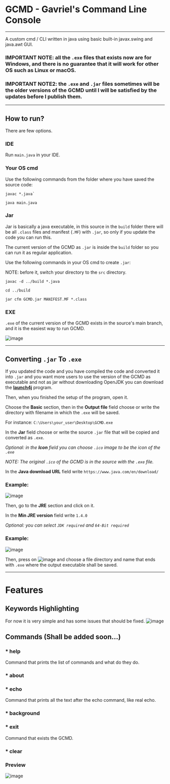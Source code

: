 # GCMD - Gavriel's Command Line Console
__________________________________________________________________
A custom cmd / CLI written in java using basic built-in javax.swing and java.awt GUI.
### IMPORTANT NOTE: all the `.exe` files that exists now are for Windows, and there is no guarantee that it will work for other OS such as Linux or macOS.
### IMPORTANT NOTE2: the `.exe` and `.jar` files sometimes will be the older versions of the GCMD until I will be satisfied by the updates before I publish them.
__________________________________________________________________
## How to run?
There are few options.
### IDE
Run `main.java` in your IDE.
### Your OS cmd
Use the following commands from the folder where you have saved the source code:

```
javac *.java`
```

```
java main.java
```
### Jar
Jar is basically a java executable, in this source in the `build` folder there will be all `.class` files and manifest (`.MF`) with `.jar`, so only if you update the code you can run this.

The current version of the GCMD as `.jar` is inside the `build` folder so you can run it as regular application.

Use the following commands in your OS cmd to create `.jar`:

NOTE: before it, switch your directory to the `src` directory.

```
javac -d ../build *.java
```
```
cd ../build
```

```
jar cfm GCMD.jar MANIFEST.MF *.class
```
### EXE
`.exe` of the current version of the GCMD exists in the source's main branch, and it is the easiest way to run GCMD.

![image](https://github.com/Gavriel770U/GCMD/assets/71229809/235d39dc-0d93-4ea2-b6b3-8c9b6bf50efb)
__________________________________________________________________
## Converting `.jar` To `.exe`
If you updated the code and you have compiled the code and converted it into `.jar` and you want more users to use the version of the GCMD as executable and not as jar without downloading OpenJDK you can download the **[launch4j](https://sourceforge.net/projects/launch4j/)** program.

Then, when you finished the setup of the program, open it.

Choose the **Basic** section, then in the **Output file** field choose or write the directory with filename in which the `.exe` will be saved.

For instance: `C:\Users\your_user\Desktop\GCMD.exe`

In the **Jar** field choose or write the source `.jar` file that will be copied and converted as `.exe`.

*Optional: in the **Icon** field you can choose `.ico` image to be the icon of the `.exe`*

*NOTE: The original `.ico` of the GCMD is in the source with the `.exe` file.*

In the **Java download URL** field write `https://www.java.com/en/download/`

### Example:
![image](https://github.com/Gavriel770U/GCMD/assets/71229809/79eae484-3fde-4a2f-85da-e913e264407f)

Then, go to the **JRE** section and click on it.

In the **Min JRE version** field write `1.4.0`

*Optional: you can select `JDK required` and `64-Bit required`*

### Example:
![image](https://github.com/Gavriel770U/GCMD/assets/71229809/fe974388-f9e8-4513-9c98-0484ad8d4e52)

Then, press on ![image](https://github.com/Gavriel770U/GCMD/assets/71229809/23b481bd-abbb-4b70-8802-6a2a163cecd4) and choose a file directory and name that ends with `.exe` where the output executable shall be saved.
__________________________________________________________________
# Features
## Keywords Highlighting 
For now it is very simple and has some issues that should be fixed.
![image](https://github.com/Gavriel770U/GCMD/assets/71229809/e410dc64-79a6-433b-a4a6-4abdbbde113e)
## Commands (Shall be added soon...)
### * help
Command that prints the list of commands and what do they do.
### * about
### * echo
Command that prints all the text after the echo command, like real echo.
### * background
### * exit
Command that exists the GCMD.
### * clear
### Preview
![image](https://github.com/Gavriel770U/GCMD/assets/71229809/cc4325c8-7082-4128-9120-47a6f023dedd)

